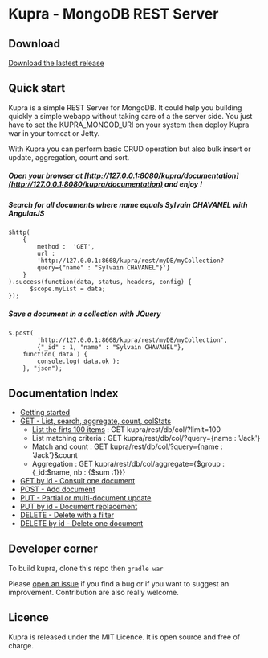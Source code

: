 Kupra - MongoDB REST Server
==============================

Download
------------------------------
[Download the lastest release ](https://github.com/padewitte/kupra/releases)

Quick start
-----------------------------
Kupra is a simple REST Server for MongoDB. It could help you building quickly a simple webapp without taking care of a the server side. You just have to set the KUPRA_MONGOD_URI on your system then deploy Kupra war in your tomcat or Jetty.  

With Kupra you can perform basic CRUD operation but also bulk insert or update, aggregation, count and sort.

##### Open your browser at [http://127.0.0.1:8080/kupra/documentation](http://127.0.0.1:8080/kupra/documentation) and enjoy !

##### Search for all documents where name equals Sylvain CHAVANEL with AngularJS
````
$http(
	{
		method :  'GET',
		url :
		'http://127.0.0.1:8668/kupra/rest/myDB/myCollection?
		query={"name" : "Sylvain CHAVANEL"}'}
	}
).success(function(data, status, headers, config) {
	  $scope.myList = data;
});
````

##### Save a document in a collection with JQuery
````
$.post(
	 	'http://127.0.0.1:8668/kupra/rest/myDB/myCollection',
		{"_id" : 1, "name" : "Sylvain CHAVANEL"},
	function( data ) {
  		console.log( data.ok );
	}, "json");
````


Documentation Index
-----------------------------------
- [Getting started](https://github.com/padewitte/kupra/wiki/Getting-Started)
- [GET  - List, search, aggregate, count, colStats](https://github.com/padewitte/kupra/wiki/%5BAPI%5D-GET)
	- [List the firts 100 items](1) : GET kupra/rest/db/col/?limit=100
	- List matching criteria : GET kupra/rest/db/col/?query={name : 'Jack'}
	- Match and count : GET kupra/rest/db/col/?query={name : 'Jack'}&count
	- Aggregation : GET kupra/rest/db/col/aggregate={$group : {_id:$name, nb : {$sum :1}}}
- [GET by id - Consult one document ](https://github.com/padewitte/kupra/wiki/%5BAPI%5D-GET_BY_ID)
- [POST - Add document](https://github.com/padewitte/kupra/wiki/%5BAPI%5D-POST)
- [PUT - Partial or multi-document update](https://github.com/padewitte/kupra/wiki/%5BAPI%5D-PUT)
- [PUT by id - Document replacement](https://github.com/padewitte/kupra/wiki/%5BAPI%5D-PUT_BY_ID)
- [DELETE - Delete with a filter](https://github.com/padewitte/kupra/wiki/%5BAPI%5D-DELETE)
- [DELETE by id - Delete one document](https://github.com/padewitte/kupra/wiki/%5BAPI%5D-DELETE_BY_ID)

Developer corner
----------------------------------
To build kupra, clone this repo then `gradle war`

Please [open an issue](https://github.com/padewitte/kupra/issue) if you find a bug or if you want to suggest an improvement. Contribution are also really welcome.

Licence
----------------------------------
Kupra is released under the MIT Licence. It is open source and free of charge.
